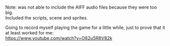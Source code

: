 Note: was not able to include the AIFF audio files because they were too big. <br>
Included the scripts, scene and sprites. <br>

Going to record myself playing the game for a little while, just to prove that it at least worked for me: <br>
https://www.youtube.com/watch?v=O62u5R8V82k 
